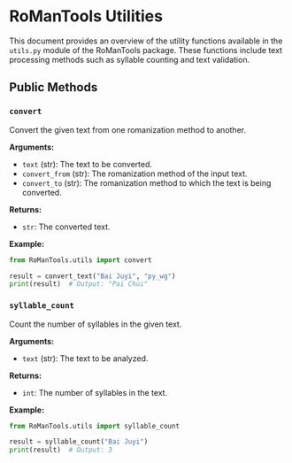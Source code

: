 # RoManTools Utilities

This document provides an overview of the utility functions available in the `utils.py` module of the RoManTools package. These functions include text processing methods such as syllable counting and text validation.

## Public Methods

### `convert`

Convert the given text from one romanization method to another.

**Arguments:**
- `text` (str): The text to be converted.
- `convert_from` (str): The romanization method of the input text.
- `convert_to` (str): The romanization method to which the text is being converted.

**Returns:**
- `str`: The converted text.

**Example:**
```python
from RoManTools.utils import convert

result = convert_text("Bai Juyi", "py_wg")
print(result)  # Output: "Pai Chüi"
```

### `syllable_count`

Count the number of syllables in the given text.

**Arguments:**
- `text` (str): The text to be analyzed.

**Returns:**
- `int`: The number of syllables in the text.

**Example:**
```python
from RoManTools.utils import syllable_count

result = syllable_count("Bai Juyi")
print(result)  # Output: 3
```